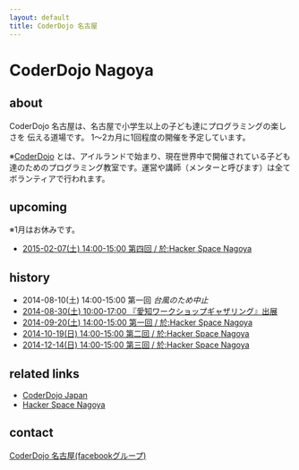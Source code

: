 ```yaml
---
layout: default
title: CoderDojo 名古屋
---
```


CoderDojo Nagoya
==================

about
-------

CoderDojo 名古屋は、名古屋で小学生以上の子ども達にプログラミングの楽しさを
伝える道場です。
1〜2カ月に1回程度の開催を予定しています。

※[CoderDojo](http://coderdojo.com/) とは、アイルランドで始まり、現在世界中で開催されている子ども達のためのプログラミング教室です。運営や講師（メンターと呼びます）は全てボランティアで行われます。


upcoming
-------------------

※1月はお休みです。

* [2015-02-07(土) 14:00-15:00 第四回 / 於:Hacker Space Nagoya](http://coderdojo-nagoya.doorkeeper.jp/events/19666)

history
--------

* 2014-08-10(土) 14:00-15:00 第一回 *台風のため中止*
* [2014-08-30(土) 10:00-17:00 『愛知ワークショップギャザリング』出展](http://web.sugiyama-u.ac.jp/~kamei/gathering/index.html)
* [2014-09-20(土) 14:00-15:00 第一回 / 於:Hacker Space Nagoya](http://coderdojo-nagoya.doorkeeper.jp/events/15003)
* [2014-10-19(日) 14:00-15:00 第二回 / 於:Hacker Space Nagoya](http://coderdojo-nagoya.doorkeeper.jp/events/15748)
* [2014-12-14(日) 14:00-15:00 第三回 / 於:Hacker Space Nagoya](http://coderdojo-nagoya.doorkeeper.jp/events/17667)

related links
----------------

* [CoderDojo Japan](http://coderdojo.jp)
* [Hacker Space Nagoya](http://hackerspace-nagoya.squarespace.com/)

contact
---------

[CoderDojo 名古屋(facebookグループ)](https://www.facebook.com/groups/658900590853780/)

